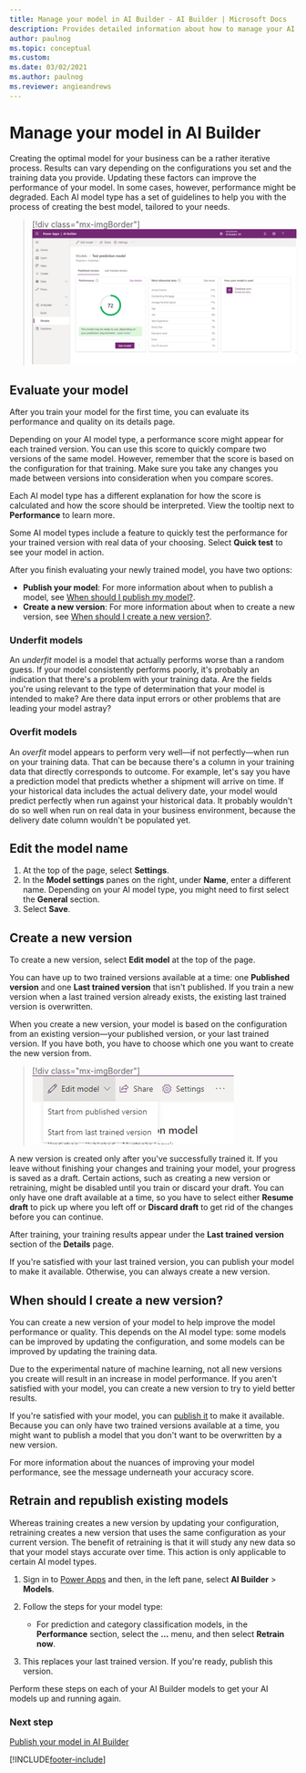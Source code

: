 ```yaml
---
title: Manage your model in AI Builder - AI Builder | Microsoft Docs
description: Provides detailed information about how to manage your AI models in AI Builder.
author: paulnog
ms.topic: conceptual
ms.custom: 
ms.date: 03/02/2021
ms.author: paulnog
ms.reviewer: angieandrews
---
```


# Manage your model in AI Builder

Creating the optimal model for your business can be a rather iterative process. Results can vary depending on the configurations you set and the training data you provide. Updating these factors can improve the performance of your model. In some cases, however, performance might be degraded. Each AI model type has a set of guidelines to help you with the process of creating the best model, tailored to your needs.

> [!div class="mx-imgBorder"]
> ![Manage AI model screen.](media/manage-model.png "Manage AI model screen")

## Evaluate your model

After you train your model for the first time, you can evaluate its performance and quality on its details page.

Depending on your AI model type, a performance score might appear for each trained version. You can use this score to quickly compare two versions of the same model. However, remember that the score is based on the configuration for that training. Make sure you take any changes you made between versions into consideration when you compare scores.

Each AI model type has a different explanation for how the score is calculated and how the score should be interpreted. View the tooltip next to **Performance** to learn more.

Some AI model types include a feature to quickly test the performance for your trained version with real data of your choosing. Select **Quick test** to see your model in action.

After you finish evaluating your newly trained model, you have two options:

- **Publish your model**: For more information about when to publish a model, see [When should I publish my model?](publish-model.md#when-should-i-publish-my-model).
- **Create a new version**: For more information about when to create a new version, see [When should I create a new version?](#when-should-i-create-a-new-version).

### Underfit models

An _underfit_ model is a model that actually performs worse than a random guess. If your model consistently performs poorly, it's probably an indication that there's a problem with your training data. Are the fields you're using relevant to the type of determination that your model is intended to make? Are there data input errors or other problems that are leading your model astray?

### Overfit models

An _overfit_ model appears to perform very well&mdash;if not perfectly&mdash;when run on your training data. That can be because there's a column in your training data that directly corresponds to outcome. For example, let's say you have a prediction model that predicts whether a shipment will arrive on time. If your historical data includes the actual delivery date, your model would predict perfectly when run against your historical data. It probably wouldn't do so well when run on real data in your business environment, because the delivery date column wouldn't be populated yet.

## Edit the model name

1. At the top of the page, select **Settings**.
2. In the **Model settings** panes on the right, under **Name**, enter a different name. Depending on your AI model type, you might need to first select the **General** section.
3. Select **Save**.

## Create a new version

To create a new version, select **Edit model** at the top of the page.

You can have up to two trained versions available at a time: one **Published version** and one **Last trained version** that isn't published. If you train a new version when a last trained version already exists, the existing last trained version is overwritten.

When you create a new version, your model is based on the configuration from an existing version—your published version, or your last trained version. If you have both, you have to choose which one you want to create the new version from.

> [!div class="mx-imgBorder"]
> ![New version menu.](media/new-version-menu.png "New version menu")

A new version is created only after you've successfully trained it. If you leave without finishing your changes and training your model, your progress is saved as a draft. Certain actions, such as creating a new version or retraining, might be disabled until you train or discard your draft. You can only have one draft available at a time, so you have to select either **Resume draft** to pick up where you left off or **Discard draft** to get rid of the changes before you can continue.

After training, your training results appear under the **Last trained version** section of the **Details** page.

If you're satisfied with your last trained version, you can publish your model to make it available. Otherwise, you can always create a new version.

## When should I create a new version?

You can create a new version of your model to help improve the model performance or quality. This depends on the AI model type: some models can be improved by updating the configuration, and some models can be improved by updating the training data.

Due to the experimental nature of machine learning, not all new versions you create will result in an increase in model performance. If you aren't satisfied with your model, you can create a new version to try to yield better results.

If you're satisfied with your model, you can [publish it](publish-model.md) to make it available. Because you can only have two trained versions available at a time, you might want to publish a model that you don't want to be overwritten by a new version.

For more information about the nuances of improving your model performance, see the message underneath your accuracy score.

## Retrain and republish existing models

Whereas training creates a new version by updating your configuration, retraining creates a new version that uses the same configuration as your current version. The benefit of retraining is that it will study any new data so that your model stays accurate over time. This action is only applicable to certain AI model types.

1. Sign in to [Power Apps](https://make.powerapps.com/) and then, in the left pane, select **AI Builder** > **Models**.
1. Follow the steps for your model type:<!--This organization is pretty awkward. Is it just a way to make this section easy to expand when other model types get this functionality? I think it might be better to preface this whole procedure with a note that it applies to prediction and category classification models only, then switch it around when other models get on board.-->
    - For prediction and category classification models, in the **Performance** section, select the **…** menu, and then select **Retrain now**.

1. This replaces your last trained version. If you're ready, publish this version.

Perform these steps on each of your AI Builder models to get your AI models up and running again.

### Next step

[Publish your model in AI Builder](publish-model.md)


[!INCLUDE[footer-include](includes/footer-banner.md)]